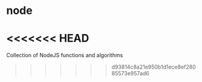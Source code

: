 # node
<<<<<<< HEAD
=======
Collection of NodeJS functions and algorithms
>>>>>>> d93814c8a21e950b1d1ece8ef28085573e957ad6
